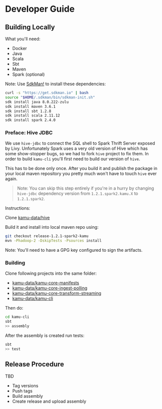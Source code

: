 # Developer Guide

## Building Locally

What you'll need:

* Docker
* Java
* Scala
* Sbt
* Maven
* Spark (optional)

Note: Use [SdkMan!](https://sdkman.io/) to install these dependencies:

```bash
curl -s "https://get.sdkman.io" | bash
source "$HOME/.sdkman/bin/sdkman-init.sh"
sdk install java 8.0.222-zulu
sdk install maven 3.6.1
sdk install sbt 1.2.8
sdk install scala 2.11.12
sdk install spark 2.4.0
```

### Preface: Hive JDBC

We use `hive-jdbc` to connect the SQL shell to Spark Thrift Server exposed by Livy. Unfortunately Spark uses a very old version of Hive which has some show-stopper bugs, so we had to fork `hive` project to fix them. In order to build `kamu-cli` you'll first need to build our version of `hive`.

This has to be done only once. After you build it and publish the package in your local maven repository you pretty much won't have to touch `hive` ever again.

> Note: You can skip this step entirely if you're in a hurry by changing `hive-jdbc` dependency version from `1.2.1.spark2.kamu.X` to `1.2.1.spark2`.

Instructions:

Clone [kamu-data/hive](https://github.com/kamu-data/hive)

Build it and install into local maven repo using:

```sh
git checkout release-1.2.1-spark2-kamu
mvn -Phadoop-2 -DskipTests -Psources install
```

Note: You'll need to have a GPG key configured to sign the artifacts.

### Building

Clone following projects into the same folder:

* [kamu-data/kamu-core-manifests](https://github.com/kamu-data/kamu-core-manifests)
* [kamu-data/kamu-core-ingest-polling](https://github.com/kamu-data/kamu-core-ingest-polling)
* [kamu-data/kamu-core-transform-streaming](https://github.com/kamu-data/kamu-core-transform-streaming)
* [kamu-data/kamu-cli](https://github.com/kamu-data/kamu-cli)

Then do:

```sh
cd kamu-cli
sbt
>> assembly
```

After the assembly is created run tests:

```sh
sbt
>> test
```

## Release Procedure

TBD

* Tag versions
* Push tags
* Build assembly
* Create release and upload assembly
